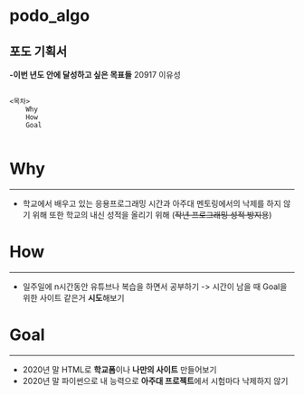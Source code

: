 # podo_algo
## 포도 기획서 ##
**-이번 년도 안에 달성하고 싶은 목표들**
20917 이유성   

```

<목차>  
    Why
    How
    Goal 
  
 ```
    
# Why #
----------------------------------------------------------------------------------------------------------------------------------------
- 학교에서 배우고 있는 응용프로그래밍 시간과  아주대 멘토링에서의 낙제를 하지 않기 위해 또한 학교의 내신 성적을 올리기 위해  (~~작년 프로그래밍 성적 방지용~~)


# How #
---------------------------------------------------------------------------------------------------------------------------------------
- 일주일에 n시간동안 유튜브나 복습을 하면서 공부하기 -> 시간이 남을 때 Goal을 위한 사이트 같은거 **시도**해보기 


# Goal #
--------------------------------------------------------------------------------------------------------------------------------------
- 2020년 말 HTML로 **학교폼**이나 **나만의 사이트**  만들어보기
- 2020년 말 파이썬으로 내 능력으로 **아주대 프로젝트**에서 시험마다 낙제하지 않기   
